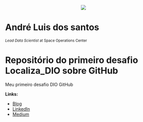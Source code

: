 <p align="center">
  <img src="banner.png" >
</p>

# André Luis dos santos
<sub>*Lead Data Scientist* at Space Operations Center</sub>

# Repositório do primeiro desafio Localiza_DIO sobre GitHub
Meu primeiro desafio DIO GitHub

**Links:**
* [Blog](https://tecmobiu.blogspot.com/)
* [LinkedIn](https://bit.ly/3rYwE8q)
* [Medium](https://medium.com/@santosal.urb)
